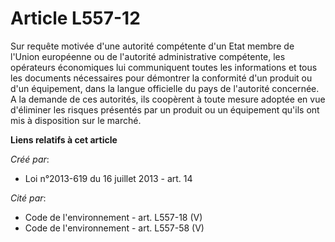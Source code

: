# Article L557-12

Sur requête motivée d'une autorité compétente d'un Etat membre de l'Union européenne ou de l'autorité administrative
compétente, les opérateurs économiques lui communiquent toutes les informations et tous les documents nécessaires pour
démontrer la conformité d'un produit ou d'un équipement, dans la langue officielle du pays de l'autorité concernée. A la
demande de ces autorités, ils coopèrent à toute mesure adoptée en vue d'éliminer les risques présentés par un produit ou un
équipement qu'ils ont mis à disposition sur le marché.

**Liens relatifs à cet article**

_Créé par_:

  - Loi n°2013-619 du 16 juillet 2013 - art. 14

_Cité par_:

  - Code de l'environnement - art. L557-18 (V)
  - Code de l'environnement - art. L557-58 (V)
